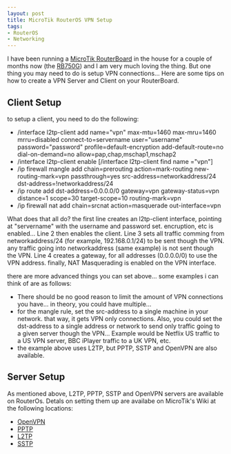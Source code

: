 ```yaml
---
layout: post
title: MicroTik RouterOS VPN Setup
tags:
- RouterOS
- Networking
---
```

I have been running a [MicroTik RouterBoard][1] in the house for a couple of months now (the [RB750G][2]) and I am very much loving the thing. But one thing you may need to do is setup VPN connections... Here are some tips on how to create a VPN Server and Client on your RouterBoard.

Client Setup
------------

to setup a client, you need to do the following:

* /interface l2tp-client add name="vpn" max-mtu=1460 max-mru=1460 mrru=disabled connect-to=servername user="username" password="password" profile=default-encryption add-default-route=no dial-on-demand=no allow=pap,chap,mschap1,mschap2 
* /interface l2tp-client enable [/interface l2tp-client find name ="vpn"]
* /ip firewall mangle add chain=prerouting action=mark-routing new-routing-mark=vpn passthrough=yes src-address=networkaddress/24 dst-address=!networkaddress/24 
* /ip route add dst-address=0.0.0.0/0 gateway=vpn gateway-status=vpn distance=1 scope=30 target-scope=10 routing-mark=vpn
* /ip firewall nat add chain=srcnat action=masquerade out-interface=vpn

What does that all do? the first line creates an l2tp-client interface, pointing at "servername" with the username and password set. encruption, etc is enabled... Line 2 then enables the client. Line 3 sets all traffic comming from networkaddress/24 (for example, 192.168.0.1/24) to be sent though the VPN. any traffic going into networkaddress (same example) is not sent though the VPN. Line 4 creates a gateway, for all addresses (0.0.0.0/0) to use the VPN address. finally, NAT Masquerading is enabled on the VPN interface. 

there are more advanced things you can set above... some examples i can think of are as follows:


* There should be no good reason to limit the amount of VPN connections you have... in theory, you could have multiple...
* for the mangle rule, set the src-address to a single machine in your network. that way, it gets VPN only connections. Also, you could set the dst-address to a single address or network to send only traffic going to a given server though the VPN... Example would be Netflix US traffic to a US VPN server, BBC iPlayer traffic to a UK VPN, etc.
* the example above uses L2TP, but PPTP, SSTP and OpenVPN are also available.


Server Setup
-------------
As mentioned above, L2TP, PPTP, SSTP and OpenVPN servers are available on RouterOs. Detals on setting them up are availabe on MicroTik's Wiki at the following locations:

* [OpenVPN][3]
* [PPTP][4]
* [L2TP][5]
* [SSTP][6]

[1]:http://www.routerboard.com
[2]:http://www.routerboard.com/RB750G
[3]:http://wiki.mikrotik.com/wiki/Manual:Interface/OVPN
[4]:http://wiki.mikrotik.com/wiki/Manual:Interface/PPTP
[5]:http://wiki.mikrotik.com/wiki/Manual:Interface/L2TP
[6]:http://wiki.mikrotik.com/wiki/Manual:Interface/SSTP
